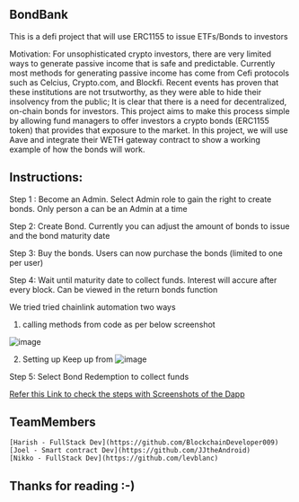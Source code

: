 ## BondBank

This is a defi project that will use ERC1155 to issue ETFs/Bonds to investors

Motivation: For unsophisticated crypto investors, there are very limited ways to generate passive income that is safe and predictable. Currently most methods for generating passive income has come from Cefi protocols such as Celcius, Crypto.com, and Blockfi. Recent events has proven that these institutions are not trsutworthy, as they were able to hide their insolvency from the public; It is clear that there is a need for decentralized, on-chain bonds for investors. This project aims to make this process simple by allowing fund managers to offer investors a crypto bonds (ERC1155 token) that provides that exposure to the market. In this project, we will use Aave and integrate their WETH gateway contract to show a working example of how the bonds will work. 




## Instructions: 

Step 1 : Become an Admin. Select Admin role to gain the right to create bonds. Only person a can be an Admin at a time 

Step 2: Create Bond. Currently you can adjust the amount of bonds to issue and the bond maturity date 

Step 3: Buy the bonds. Users can now purchase the bonds (limited to one per user)

Step 4:  Wait until maturity date to collect funds. Interest will accure after every block. Can be viewed in the return bonds function

We tried tried chainlink automation two ways
1. calling methods from code as per below screenshot

![image](https://user-images.githubusercontent.com/97905727/202830373-fdcfe0f1-9dda-4e23-ab98-40ca57fc8dfc.png)

2. Setting up Keep up from 
![image](https://user-images.githubusercontent.com/97905727/202830320-d6b119f7-a3c6-429f-b704-141adefd03b8.png)


Step 5: Select Bond Redemption to collect funds 

[Refer this Link to check the steps with Screenshots of the Dapp ](https://github.com/BondBank/BondBank-Frontend/blob/main/README.md)


## TeamMembers

 
    [Harish - FullStack Dev](https://github.com/BlockchainDeveloper009)
    [Joel - Smart contract Dev](https://github.com/JJtheAndroid)
    [Nikko - FullStack Dev](https://github.com/levblanc)
      

## Thanks for reading :-)
   

